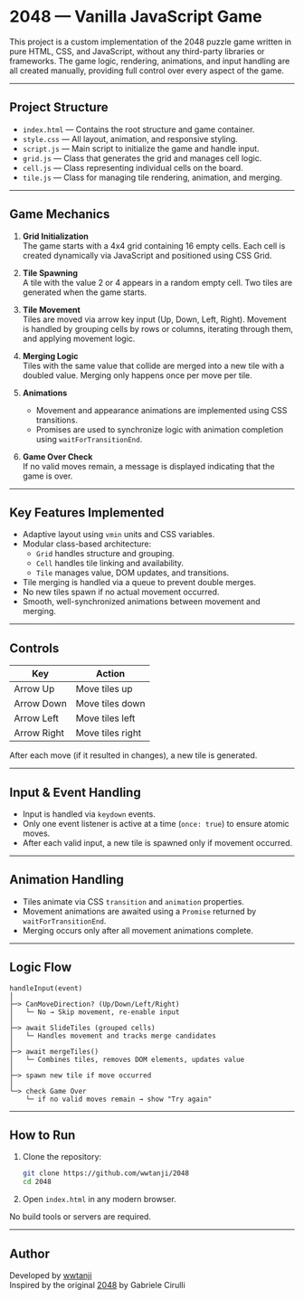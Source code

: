 # 2048 — Vanilla JavaScript Game

This project is a custom implementation of the 2048 puzzle game written in pure HTML, CSS, and JavaScript, without any third-party libraries or frameworks. The game logic, rendering, animations, and input handling are all created manually, providing full control over every aspect of the game.

---

## Project Structure

- `index.html` — Contains the root structure and game container.
- `style.css` — All layout, animation, and responsive styling.
- `script.js` — Main script to initialize the game and handle input.
- `grid.js` — Class that generates the grid and manages cell logic.
- `cell.js` — Class representing individual cells on the board.
- `tile.js` — Class for managing tile rendering, animation, and merging.

---

## Game Mechanics

1. **Grid Initialization**  
   The game starts with a 4x4 grid containing 16 empty cells. Each cell is created dynamically via JavaScript and positioned using CSS Grid.

2. **Tile Spawning**  
   A tile with the value 2 or 4 appears in a random empty cell. Two tiles are generated when the game starts.

3. **Tile Movement**  
   Tiles are moved via arrow key input (Up, Down, Left, Right). Movement is handled by grouping cells by rows or columns, iterating through them, and applying movement logic.

4. **Merging Logic**  
   Tiles with the same value that collide are merged into a new tile with a doubled value. Merging only happens once per move per tile.

5. **Animations**  
   - Movement and appearance animations are implemented using CSS transitions.
   - Promises are used to synchronize logic with animation completion using `waitForTransitionEnd`.

6. **Game Over Check**  
   If no valid moves remain, a message is displayed indicating that the game is over.

---

## Key Features Implemented

- Adaptive layout using `vmin` units and CSS variables.
- Modular class-based architecture:
  - `Grid` handles structure and grouping.
  - `Cell` handles tile linking and availability.
  - `Tile` manages value, DOM updates, and transitions.
- Tile merging is handled via a queue to prevent double merges.
- No new tiles spawn if no actual movement occurred.
- Smooth, well-synchronized animations between movement and merging.

---

## Controls

| Key         | Action             |
|-------------|--------------------|
| Arrow Up    | Move tiles up      |
| Arrow Down  | Move tiles down    |
| Arrow Left  | Move tiles left    |
| Arrow Right | Move tiles right   |

After each move (if it resulted in changes), a new tile is generated.

---

## Input & Event Handling

- Input is handled via `keydown` events.
- Only one event listener is active at a time (`once: true`) to ensure atomic moves.
- After each valid input, a new tile is spawned only if movement occurred.

---

## Animation Handling

- Tiles animate via CSS `transition` and `animation` properties.
- Movement animations are awaited using a `Promise` returned by `waitForTransitionEnd`.
- Merging occurs only after all movement animations complete.

---

## Logic Flow

```text
handleInput(event)
│
├─> CanMoveDirection? (Up/Down/Left/Right)
│   └─ No → Skip movement, re-enable input
│
├─> await SlideTiles (grouped cells)
│   └─ Handles movement and tracks merge candidates
│
├─> await mergeTiles()
│   └─ Combines tiles, removes DOM elements, updates value
│
├─> spawn new tile if move occurred
│
└─> check Game Over
    └─ if no valid moves remain → show "Try again"
```

---

## How to Run

1. Clone the repository:
   ```bash
   git clone https://github.com/wwtanji/2048
   cd 2048
   ```

2. Open `index.html` in any modern browser.

No build tools or servers are required.


---

##  Author

Developed by [wwtanji](https://github.com/wwtanji)  
Inspired by the original [2048](https://github.com/gabrielecirulli/2048) by Gabriele Cirulli
